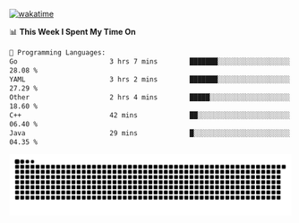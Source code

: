 [![wakatime](https://wakatime.com/badge/user/384f91c6-4eee-411f-8f3b-1b691f58a544.svg)](https://wakatime.com/@384f91c6-4eee-411f-8f3b-1b691f58a544)

<!--START_SECTION:waka-->
📊 **This Week I Spent My Time On** 

```text
💬 Programming Languages: 
Go                       3 hrs 7 mins        ███████░░░░░░░░░░░░░░░░░░   28.08 % 
YAML                     3 hrs 2 mins        ███████░░░░░░░░░░░░░░░░░░   27.29 % 
Other                    2 hrs 4 mins        █████░░░░░░░░░░░░░░░░░░░░   18.60 % 
C++                      42 mins             ██░░░░░░░░░░░░░░░░░░░░░░░   06.40 % 
Java                     29 mins             █░░░░░░░░░░░░░░░░░░░░░░░░   04.35 % 
```


<!--END_SECTION:waka-->

<picture>
  <source media="(prefers-color-scheme: dark)" srcset="https://raw.githubusercontent.com/fuwx295/fuwx295/output/github-contribution-grid-snake-dark.svg">
  <source media="(prefers-color-scheme: light)" srcset="https://raw.githubusercontent.com/fuwx295/fuwx295/output/github-contribution-grid-snake.svg">
  <img alt="github contribution grid snake animation" src="https://raw.githubusercontent.com/fuwx295/fuwx295/output/github-contribution-grid-snake.svg">
</picture>
